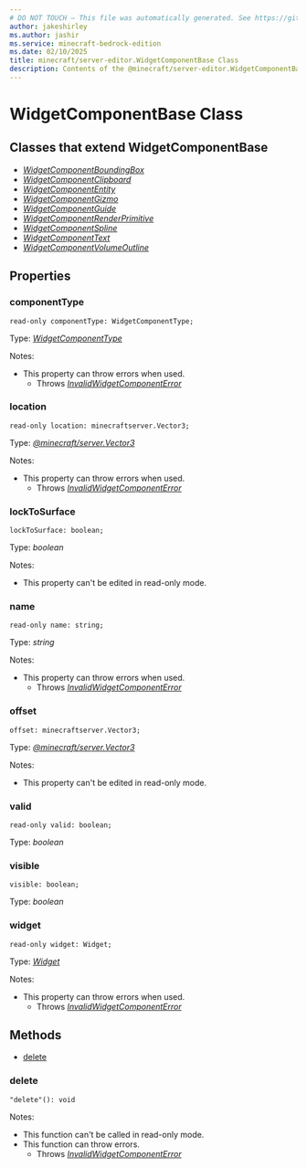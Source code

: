 ```yaml
---
# DO NOT TOUCH — This file was automatically generated. See https://github.com/mojang/minecraftapidocsgenerator to modify descriptions, examples, etc.
author: jakeshirley
ms.author: jashir
ms.service: minecraft-bedrock-edition
ms.date: 02/10/2025
title: minecraft/server-editor.WidgetComponentBase Class
description: Contents of the @minecraft/server-editor.WidgetComponentBase class.
---
```

# WidgetComponentBase Class

## Classes that extend WidgetComponentBase
- [*WidgetComponentBoundingBox*](WidgetComponentBoundingBox.md)
- [*WidgetComponentClipboard*](WidgetComponentClipboard.md)
- [*WidgetComponentEntity*](WidgetComponentEntity.md)
- [*WidgetComponentGizmo*](WidgetComponentGizmo.md)
- [*WidgetComponentGuide*](WidgetComponentGuide.md)
- [*WidgetComponentRenderPrimitive*](WidgetComponentRenderPrimitive.md)
- [*WidgetComponentSpline*](WidgetComponentSpline.md)
- [*WidgetComponentText*](WidgetComponentText.md)
- [*WidgetComponentVolumeOutline*](WidgetComponentVolumeOutline.md)

## Properties

### **componentType**
`read-only componentType: WidgetComponentType;`

Type: [*WidgetComponentType*](WidgetComponentType.md)

Notes:
  - This property can throw errors when used.
    - Throws [*InvalidWidgetComponentError*](InvalidWidgetComponentError.md)

### **location**
`read-only location: minecraftserver.Vector3;`

Type: [*@minecraft/server.Vector3*](../../../scriptapi/minecraft/server/Vector3.md)

Notes:
  - This property can throw errors when used.
    - Throws [*InvalidWidgetComponentError*](InvalidWidgetComponentError.md)

### **lockToSurface**
`lockToSurface: boolean;`

Type: *boolean*

Notes:
  - This property can't be edited in read-only mode.

### **name**
`read-only name: string;`

Type: *string*

Notes:
  - This property can throw errors when used.
    - Throws [*InvalidWidgetComponentError*](InvalidWidgetComponentError.md)

### **offset**
`offset: minecraftserver.Vector3;`

Type: [*@minecraft/server.Vector3*](../../../scriptapi/minecraft/server/Vector3.md)

Notes:
  - This property can't be edited in read-only mode.

### **valid**
`read-only valid: boolean;`

Type: *boolean*

### **visible**
`visible: boolean;`

Type: *boolean*

### **widget**
`read-only widget: Widget;`

Type: [*Widget*](Widget.md)

Notes:
  - This property can throw errors when used.
    - Throws [*InvalidWidgetComponentError*](InvalidWidgetComponentError.md)

## Methods
- [delete](#delete)

### **delete**
`
"delete"(): void
`
  
Notes:
- This function can't be called in read-only mode.
- This function can throw errors.
  - Throws [*InvalidWidgetComponentError*](InvalidWidgetComponentError.md)
